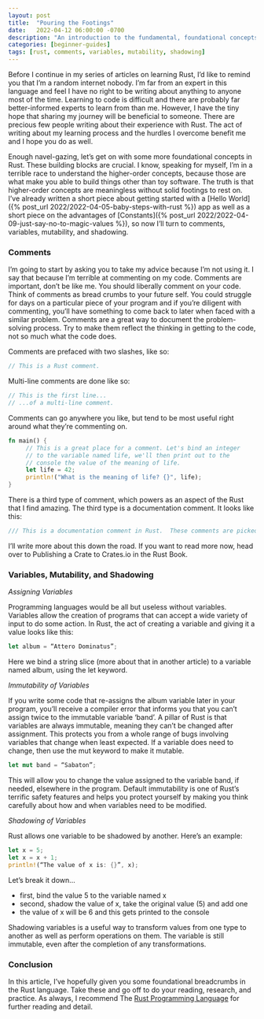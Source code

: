 ```yaml
---
layout: post
title:  "Pouring the Footings"
date:   2022-04-12 06:00:00 -0700
description: "An introduction to the fundamental, foundational concepts in Rust, including variables, mutability, and shadowing."
categories: [beginner-guides]
tags: [rust, comments, variables, mutability, shadowing]
---
```


Before I continue in my series of articles on learning Rust, I’d like to remind you that I’m a random internet nobody. I’m far from an expert in this language and feel I have no right to be writing about anything to anyone most of the time. Learning to code is difficult and there are probably far better-informed experts to learn from than me. However, I have the tiny hope that sharing my journey will be beneficial to someone. There are precious few people writing about their experience with Rust. The act of writing about my learning process and the hurdles I overcome benefit me and I hope you do as well.

<!--more-->

Enough navel-gazing, let’s get on with some more foundational concepts in Rust. These building blocks are crucial. I know, speaking for myself, I’m in a terrible race to understand the higher-order concepts, because those are what make you able to build things other than toy software. The truth is that higher-order concepts are meaningless without solid footings to rest on. I’ve already written a short piece about getting started with a [Hello World]({% post_url 2022/2022-04-05-baby-steps-with-rust %}) app as well as a short piece on the advantages of [Constants]({% post_url 2022/2022-04-09-just-say-no-to-magic-values %}), so now I’ll turn to comments, variables, mutability, and shadowing.

### Comments

I’m going to start by asking you to take my advice because I’m not using it. I say that because I’m terrible at commenting on my code. Comments are important, don’t be like me. You should liberally comment on your code. Think of comments as bread crumbs to your future self. You could struggle for days on a particular piece of your program and if you’re diligent with commenting, you’ll have something to come back to later when faced with a similar problem. Comments are a great way to document the problem-solving process. Try to make them reflect the thinking in getting to the code, not so much what the code does.

Comments are prefaced with two slashes, like so:

```rust
// This is a Rust comment.
```

Multi-line comments are done like so:

```rust
// This is the first line...
// ...of a multi-line comment.
```

Comments can go anywhere you like, but tend to be most useful right around what they’re commenting on.

```rust
fn main() {
     // This is a great place for a comment. Let's bind an integer
     // to the variable named life, we'll then print out to the
     // console the value of the meaning of life.
     let life = 42;
     println!("What is the meaning of life? {}", life);
}
```

There is a third type of comment, which powers as an aspect of the Rust that I find amazing. The third type is a documentation comment. It looks like this:

```rust
/// This is a documentation comment in Rust.  These comments are picked up by Cargo's automated documentation tool.
```

I’ll write more about this down the road. If you want to read more now, head over to Publishing a Crate to Crates.io in the Rust Book.

### Variables, Mutability, and Shadowing

_Assigning Variables_

Programming languages would be all but useless without variables. Variables allow the creation of programs that can accept a wide variety of input to do some action. In Rust, the act of creating a variable and giving it a value looks like this:

```rust
let album = “Attero Dominatus”;
```

Here we bind a string slice (more about that in another article) to a variable named album, using the let keyword.

_Immutability of Variables_

If you write some code that re-assigns the album variable later in your program, you’ll receive a compiler error that informs you that you can’t assign twice to the immutable variable ‘band’. A pillar of Rust is that variables are always immutable, meaning they can’t be changed after assignment. This protects you from a whole range of bugs involving variables that change when least expected. If a variable does need to change, then use the mut keyword to make it mutable.

```rust
let mut band = “Sabaton”;
```

This will allow you to change the value assigned to the variable band, if needed, elsewhere in the program. Default immutability is one of Rust’s terrific safety features and helps you protect yourself by making you think carefully about how and when variables need to be modified.

_Shadowing of Variables_

Rust allows one variable to be shadowed by another. Here’s an example:

```rust
let x = 5;
let x = x + 1;
println!(“The value of x is: {}”, x);
```

Let’s break it down…

- first, bind the value 5 to the variable named x
- second, shadow the value of x, take the original value (5) and add one
- the value of x will be 6 and this gets printed to the console

Shadowing variables is a useful way to transform values from one type to another as well as perform operations on them. The variable is still immutable, even after the completion of any transformations.

### Conclusion

In this article, I’ve hopefully given you some foundational breadcrumbs in the Rust language. Take these and go off to do your reading, research, and practice. As always, I recommend The [Rust Programming Language](https://doc.rust-lang.org/book/) for further reading and detail.
